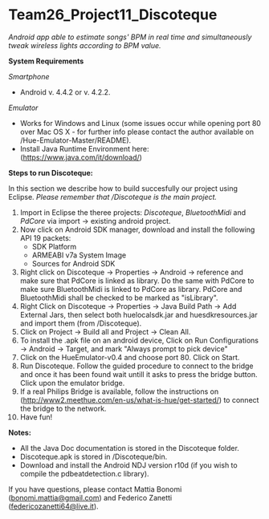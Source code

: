 # Team26_Project11_Discoteque
*Android app able to estimate songs' BPM in real time and simultaneously tweak wireless lights according to BPM value.*

**System Requirements**

*Smartphone*
- Android v. 4.4.2 or v. 4.2.2.

*Emulator*
- Works for Windows and Linux (some issues occur while opening port 80 over Mac OS X - for further info please contact the author available on /Hue-Emulator-Master/README).
- Install Java Runtime Environment here: (https://www.java.com/it/download/)

**Steps to run Discoteque:**

In this section we describe how to build succesfully our project using Eclipse.
*Please remember that /Discoteque is the main project.*

1.  Import in Eclipse the theree projects: *Discoteque*, *BluetoothMidi* and *PdCore* via import -> existing android project.
2.  Now click on Android SDK manager, download and install the following API 19 packets: 
    - SDK Platform
    - ARMEABI v7a System Image
    - Sources for Android SDK
3.  Right click on Discoteque -> Properties -> Android -> reference and make sure that PdCore is linked as library. 
    Do the same with PdCore to make sure BluetoothMidi is linked to PdCore as library. PdCore and BluetoothMidi shall be checked to be marked as "isLibrary".
4.  Right Click on Discoteque -> Properties -> Java Build Path -> Add External Jars, then select both huelocalsdk.jar and huesdkresources.jar and import them (from /Discoteque).
5.  Click on Project -> Build all and Project -> Clean All.
6.  To install the .apk file on an android device, Click on Run Configurations -> Android -> Target, and mark "Always prompt to pick device"
7.  Click on the HueEmulator-v0.4 and choose port 80. Click on Start. 
8.  Run Discoteque. Follow the guided procedure to connect to the bridge and once it has been found wait untill it asks to press the bridge button. Click upon the emulator bridge.
9.  If a real Philips Bridge is available, follow the instructions on (http://www2.meethue.com/en-us/what-is-hue/get-started/) to connect the bridge to the network.
10. Have fun!

**Notes:**
- All the Java Doc documentation is stored in the Discoteque folder.
- Discoteque.apk is stored in /Discoteque/bin.
- Download and install the Android NDJ version r10d (if you wish to compile the pdbeatdetection.c library).

If you have questions, please contact Mattia Bonomi (bonomi.mattia@gmail.com) and Federico Zanetti (federicozanetti64@live.it).
